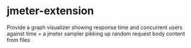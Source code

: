 jmeter-extension
================

Provide a graph visualizer showing response time and concurrent users against time + a jmeter sampler pikking up random request body content from files
